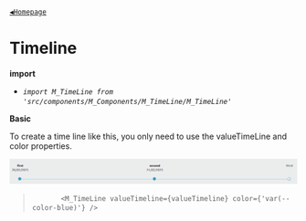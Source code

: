 [`◀️Homepage`](../../../README.md)

# **Timeline** 


**import**
- *`import M_TimeLine from 'src/components/M_Components/M_TimeLine/M_TimeLine'`*

**Basic**

To create a time line like this, you only need to use the valueTimeLine and color properties.

![Alt text](../../../public/README/images/Timeline.png)
>            <M_TimeLine valueTimeline={valueTimeline} color={'var(--color-blue)'} />
